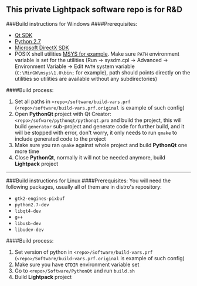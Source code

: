 This private Lightpack software repo is for R&amp;D
---------

###Build instructions for Windows
####Prerequisites:
* [Qt SDK](http://qt-project.org/downloads)
* [Python 2.7](http://python.org/download)
* [Microsoft DirectX SDK](http://www.microsoft.com/en-us/download/details.aspx?id=6812)
* POSIX shell utilities [MSYS for example](http://www.mingw.org/wiki/MSYS). Make sure `PATH` environment variable is set for the utilities (Run &rarr; sysdm.cpl &rarr; Advanced &rarr; Environment Variable &rarr; Edit `PATH` system variable (`C:\MinGW\msys\1.0\bin;` for example), path should points directly on the utilities so utilities are available without any subdirectories)

####Build process:

1. Set all paths in `<repo>/software/build-vars.prf` (`<repo>/software/build-vars.prf.original` is example of such config)
2. Open **PythonQt** project with Qt Creator: `<repo>/sofware/pythonqt/pythonqt.pro` and build the project, this will build `generator` sub-project and generate code for further build, and it will be stopped with error, don't worry, it only needs to run `qmake` to include generated code to the project
3. Make sure you ran `qmake` against whole project and build **PythonQt** one more time
4. Close **PythonQt**, normally it will not be needed anymore, build **Lightpack** project

---

###Build instructions for Linux
####Prerequisites:
You will need the following packages, usually all of them are in distro's repository:
* `gtk2-engines-pixbuf`
* `python2.7-dev`
* `libqt4-dev`
* `g++`
* `libusb-dev`
* `libudev-dev`

####Build process:
1. Set version of python in `<repo>/Software/build-vars.prf` (`<repo>/Software/build-vars.prf.original` is example of such config)
2. Make sure you have `QTDIR` environment variable set
3. Go to `<repo>/Software/PythonQt` and run `build.sh`
4. Build **Lightpack** project
